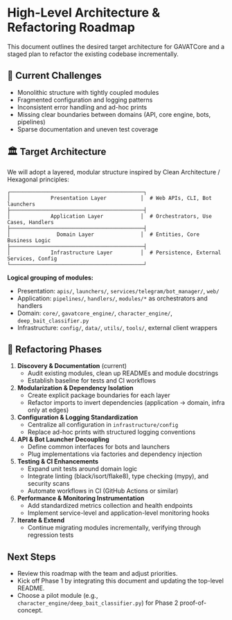 # High-Level Architecture & Refactoring Roadmap

This document outlines the desired target architecture for GAVATCore and a staged plan to refactor the existing codebase incrementally.

## 🚩 Current Challenges
- Monolithic structure with tightly coupled modules
- Fragmented configuration and logging patterns
- Inconsistent error handling and ad-hoc prints
- Missing clear boundaries between domains (API, core engine, bots, pipelines)
- Sparse documentation and uneven test coverage

## 🏛 Target Architecture
We will adopt a layered, modular structure inspired by Clean Architecture / Hexagonal principles:

```
┌───────────────────────────────────────────┐
│             Presentation Layer           │  # Web APIs, CLI, Bot launchers
├───────────────────────────────────────────┤
│             Application Layer            │  # Orchestrators, Use Cases, Handlers
├───────────────────────────────────────────┤
│               Domain Layer               │  # Entities, Core Business Logic
├───────────────────────────────────────────┤
│             Infrastructure Layer         │  # Persistence, External Services, Config
└───────────────────────────────────────────┘
```

**Logical grouping of modules:**
- Presentation: `apis/`, `launchers/`, `services/telegram/bot_manager/`, `web/`
- Application: `pipelines/`, `handlers/`, `modules/*` as orchestrators and handlers
- Domain: `core/`, `gavatcore_engine/`, `character_engine/`, `deep_bait_classifier.py`
- Infrastructure: `config/`, `data/`, `utils/`, `tools/`, external client wrappers

## 🚀 Refactoring Phases
1. **Discovery & Documentation** (current)
   - Audit existing modules, clean up READMEs and module docstrings
   - Establish baseline for tests and CI workflows
2. **Modularization & Dependency Isolation**
   - Create explicit package boundaries for each layer
   - Refactor imports to invert dependencies (application → domain, infra only at edges)
3. **Configuration & Logging Standardization**
   - Centralize all configuration in `infrastructure/config`
   - Replace ad-hoc prints with structured logging conventions
4. **API & Bot Launcher Decoupling**
   - Define common interfaces for bots and launchers
   - Plug implementations via factories and dependency injection
5. **Testing & CI Enhancements**
   - Expand unit tests around domain logic
   - Integrate linting (black/isort/flake8), type checking (mypy), and security scans
   - Automate workflows in CI (GitHub Actions or similar)
6. **Performance & Monitoring Instrumentation**
   - Add standardized metrics collection and health endpoints
   - Implement service-level and application-level monitoring hooks
7. **Iterate & Extend**
   - Continue migrating modules incrementally, verifying through regression tests

## Next Steps
- Review this roadmap with the team and adjust priorities.
- Kick off Phase 1 by integrating this document and updating the top-level README.
- Choose a pilot module (e.g., `character_engine/deep_bait_classifier.py`) for Phase 2 proof-of-concept.
